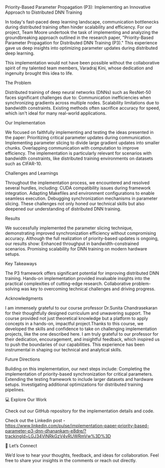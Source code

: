 
Priority-Based Parameter Propagation (P3): Implementing an Innovative Approach to Distributed DNN Training

In today's fast-paced deep learning landscape, communication bottlenecks during distributed training often hinder scalability and efficiency. For our project, Team Moore undertook the task of implementing and analyzing the groundbreaking approach outlined in the research paper, "Priority-Based Parameter Propagation for Distributed DNN Training (P3)." This experience gave us deep insights into optimizing parameter updates during distributed deep learning.

This implementation would not have been possible without the collaborative spirit of my talented team members, Varadraj Kini, whose dedication and ingenuity brought this idea to life.

The Problem

Distributed training of deep neural networks (DNNs) such as ResNet-50 faces significant challenges due to:
Communication inefficiencies when synchronizing gradients across multiple nodes.
Scalability limitations due to bandwidth constraints.
Existing methods often sacrifice accuracy for speed, which isn't ideal for many real-world applications.

Our Implementation

We focused on faithfully implementing and testing the ideas presented in the paper:
Prioritizing critical parameter updates during communication.
Implementing parameter slicing to divide large gradient updates into smaller chunks.
Overlapping communication with computation to improve efficiency.
The implementation is particularly relevant for scenarios with bandwidth constraints, like distributed training environments on datasets such as CIFAR-10.

Challenges and Learnings

Throughout the implementation process, we encountered and resolved several hurdles, including:
CUDA compatibility issues during framework integration.
Adapting Makefiles and environment configurations to enable seamless execution.
Debugging synchronization mechanisms in parameter slicing.
These challenges not only honed our technical skills but also deepened our understanding of distributed DNN training.

Results

We successfully implemented the parameter slicing technique, demonstrating improved synchronization efficiency without compromising accuracy. Although the full realization of priority-based updates is ongoing, our results show:
Enhanced throughput in bandwidth-constrained scenarios.
Promising scalability for DNN training on modern hardware setups.

Key Takeaways

The P3 framework offers significant potential for improving distributed DNN training.
Hands-on implementation provided invaluable insights into the practical complexities of cutting-edge research.
Collaborative problem-solving was key to overcoming technical challenges and driving progress.

Acknowledgments

I am immensely grateful to our course professor Dr.Sunita Chandrasekaran for their thoughtfully designed curriculum and unwavering support. The course provided not just theoretical knowledge but a platform to apply concepts in a hands-on, impactful project.Thanks to this course, we developed the skills and confidence to take on challenging implementation projects, like the one described here. I am truly grateful to our professor for their dedication, encouragement, and insightful feedback, which inspired us to push the boundaries of our capabilities. This experience has been instrumental in shaping our technical and analytical skills.

Future Directions

Building on this implementation, our next steps include:
Completing the implementation of priority-based synchronization for critical parameters.
Extending the testing framework to include larger datasets and hardware setups.
Investigating additional optimizations for distributed training pipelines.

💻 Explore Our Work

Check out our GitHub repository for the implementation details and code.

Check out the Linkedin post - https://www.linkedin.com/pulse/implementation-paper-priority-based-parameter-p3-dnn-dhanankam-e8dre/?trackingId=LGJ34VlNRkGzV4vRUWRmVw%3D%3D 


🔗 Let’s Connect

We’d love to hear your thoughts, feedback, and ideas for collaboration. Feel free to share your insights in the comments or reach out directly.

